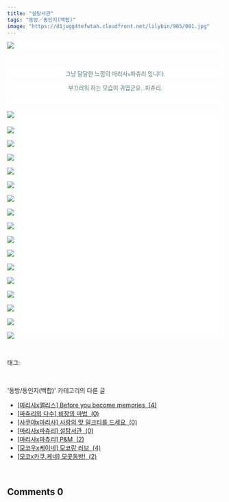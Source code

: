 ```yaml
---
title: "설탕서관"
tags: "동방／동인지(백합)"
image: "https://d1jugg4tefwtah.cloudfront.net/lilybin/985/001.jpg"
---
```

<div class="article">
<div class="area_view">
<p style="text-align: justify; background: white"><img src="{{ site.imgserver11 }}/lilybin/985/001.jpg"/><span style="color:#557a74; font-family:돋움; font-size:10pt"> 
</span></p><p style="text-align: justify; background: white"> 
 </p><p style="text-align: center; background: white"><span style="color:#557a74; font-family:돋움; font-size:10pt">그냥 달달한 느낌의 마리사x파츄리 입니다.
</span></p><p style="text-align: center; background: white"><span style="color:#557a74; font-family:돋움; font-size:10pt">부끄러워 하는 모습이 귀엽군요...파츄리.
</span></p><p style="text-align: justify; background: white"> 
 </p><p style="text-align: justify; background: white"><img src="{{ site.imgserver11 }}/lilybin/985/002.jpg"/><span style="color:#557a74; font-family:돋움; font-size:10pt"><br/><br/><img src="{{ site.imgserver11 }}/lilybin/985/003.jpg"/><br/><br/><img src="{{ site.imgserver11 }}/lilybin/985/004.jpg"/><br/><br/><img src="{{ site.imgserver11 }}/lilybin/985/005.jpg"/><br/><br/><img src="{{ site.imgserver11 }}/lilybin/985/006.jpg"/><br/><br/><img src="{{ site.imgserver11 }}/lilybin/985/007.jpg"/><br/><br/><img src="{{ site.imgserver11 }}/lilybin/985/008.jpg"/><br/><br/><img src="{{ site.imgserver11 }}/lilybin/985/009.jpg"/><br/><br/><img src="{{ site.imgserver11 }}/lilybin/985/010.jpg"/><br/><br/><img src="{{ site.imgserver11 }}/lilybin/985/011.jpg"/><br/><br/><img src="{{ site.imgserver11 }}/lilybin/985/012.jpg"/><br/><br/><img src="{{ site.imgserver11 }}/lilybin/985/013.jpg"/><br/><br/><img src="{{ site.imgserver11 }}/lilybin/985/014.jpg"/><br/><br/><img src="{{ site.imgserver11 }}/lilybin/985/015.jpg"/><br/><br/><img src="{{ site.imgserver11 }}/lilybin/985/016.jpg"/><br/><br/><img src="{{ site.imgserver11 }}/lilybin/985/017.jpg"/><br/><br/><img src="{{ site.imgserver11 }}/lilybin/985/018.jpg"/>
</span></p>
</div></div><br/>
<div class="tagTrail">
<p>태그: </p>
<ul>
</ul>
</div><br/>
<div class="another">
<p>'동방/동인지(백합)' 카테고리의 다른 글</p>
<ul>
<li><a href="/lilybin_988">
[마리사x앨리스] Before you become memories  (4)
</a></li>
<li><a href="/lilybin_987">
[파츄리외 다수] 비장의 마법  (0)
</a></li>
<li><a href="/lilybin_986">
[사쿠야x마리사] 사랑의 맛 밀크티를 드세요  (0)
</a></li>
<li><a href="/lilybin_985">
[마리사x파츄리] 설탕서관  (0)
</a></li>
<li><a href="/lilybin_984">
[마리사x파츄리] P&amp;M  (2)
</a></li>
<li><a href="/lilybin_983">
[모코우x케이네] 모코랑 러브  (4)
</a></li>
<li><a href="/lilybin_982">
[모코x카쿠,케네] 모콧동방!  (2)
</a></li>
</ul>
</div><br/>
<div class="comment">
<h2 class="bold">Comments <span id="commentCount985">0</span></h2>
<div style="clear:both;">
<div id="entry985Comment" style="display:block">
</div>
</div>
</div><br/>
<br/>
<p id="refer"></p>
<br/>

